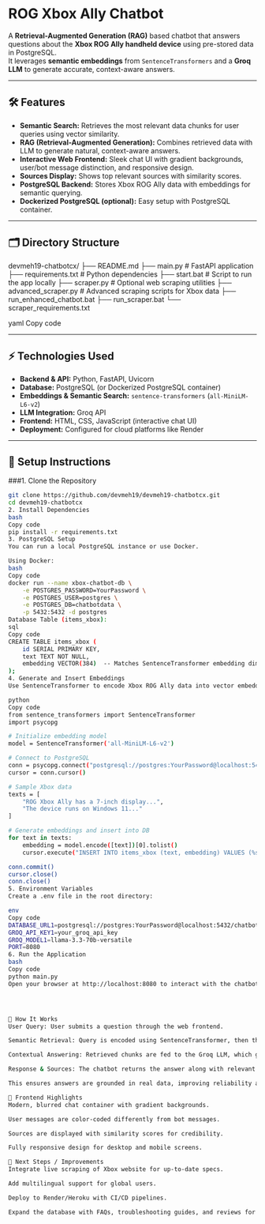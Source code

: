 # ROG Xbox Ally Chatbot

A **Retrieval-Augmented Generation (RAG)** based chatbot that answers questions about the **Xbox ROG Ally handheld device** using pre-stored data in PostgreSQL.  
It leverages **semantic embeddings** from `SentenceTransformers` and a **Groq LLM** to generate accurate, context-aware answers.

---

## 🛠 Features

- **Semantic Search:** Retrieves the most relevant data chunks for user queries using vector similarity.
- **RAG (Retrieval-Augmented Generation):** Combines retrieved data with LLM to generate natural, context-aware answers.
- **Interactive Web Frontend:** Sleek chat UI with gradient backgrounds, user/bot message distinction, and responsive design.
- **Sources Display:** Shows top relevant sources with similarity scores.
- **PostgreSQL Backend:** Stores Xbox ROG Ally data with embeddings for semantic querying.
- **Dockerized PostgreSQL (optional):** Easy setup with PostgreSQL container.

---

## 🗂 Directory Structure

devmeh19-chatbotcx/
├── README.md
├── main.py # FastAPI application
├── requirements.txt # Python dependencies
├── start.bat # Script to run the app locally
├── scraper.py # Optional web scraping utilities
├── advanced_scraper.py # Advanced scraping scripts for Xbox data
├── run_enhanced_chatbot.bat
├── run_scraper.bat
└── scraper_requirements.txt

yaml
Copy code

---

## ⚡ Technologies Used

- **Backend & API:** Python, FastAPI, Uvicorn  
- **Database:** PostgreSQL (or Dockerized PostgreSQL container)  
- **Embeddings & Semantic Search:** `sentence-transformers` (`all-MiniLM-L6-v2`)  
- **LLM Integration:** Groq API  
- **Frontend:** HTML, CSS, JavaScript (interactive chat UI)  
- **Deployment:** Configured for cloud platforms like Render  

---

## 🔧 Setup Instructions

###1. Clone the Repository

```bash
git clone https://github.com/devmeh19/devmeh19-chatbotcx.git
cd devmeh19-chatbotcx
2. Install Dependencies
bash
Copy code
pip install -r requirements.txt
3. PostgreSQL Setup
You can run a local PostgreSQL instance or use Docker.

Using Docker:
bash
Copy code
docker run --name xbox-chatbot-db \
    -e POSTGRES_PASSWORD=YourPassword \
    -e POSTGRES_USER=postgres \
    -e POSTGRES_DB=chatbotdata \
    -p 5432:5432 -d postgres
Database Table (items_xbox):
sql
Copy code
CREATE TABLE items_xbox (
    id SERIAL PRIMARY KEY,
    text TEXT NOT NULL,
    embedding VECTOR(384)  -- Matches SentenceTransformer embedding dimension
);
4. Generate and Insert Embeddings
Use SentenceTransformer to encode Xbox ROG Ally data into vector embeddings and store them in PostgreSQL.

python
Copy code
from sentence_transformers import SentenceTransformer
import psycopg

# Initialize embedding model
model = SentenceTransformer('all-MiniLM-L6-v2')

# Connect to PostgreSQL
conn = psycopg.connect("postgresql://postgres:YourPassword@localhost:5432/chatbotdata")
cursor = conn.cursor()

# Sample Xbox data
texts = [
    "ROG Xbox Ally has a 7-inch display...",
    "The device runs on Windows 11..."
]

# Generate embeddings and insert into DB
for text in texts:
    embedding = model.encode([text])[0].tolist()
    cursor.execute("INSERT INTO items_xbox (text, embedding) VALUES (%s, %s)", (text, embedding))

conn.commit()
cursor.close()
conn.close()
5. Environment Variables
Create a .env file in the root directory:

env
Copy code
DATABASE_URL1=postgresql://postgres:YourPassword@localhost:5432/chatbotdata
GROQ_API_KEY1=your_groq_api_key
GROQ_MODEL1=llama-3.3-70b-versatile
PORT=8080
6. Run the Application
bash
Copy code
python main.py
Open your browser at http://localhost:8080 to interact with the chatbot.




🧠 How It Works
User Query: User submits a question through the web frontend.

Semantic Retrieval: Query is encoded using SentenceTransformer, then the system retrieves top k similar chunks from PostgreSQL using vector similarity.

Contextual Answering: Retrieved chunks are fed to the Groq LLM, which generates a detailed, context-aware response.

Response & Sources: The chatbot returns the answer along with relevant sources and similarity scores.

This ensures answers are grounded in real data, improving reliability and transparency.

🎨 Frontend Highlights
Modern, blurred chat container with gradient backgrounds.

User messages are color-coded differently from bot messages.

Sources are displayed with similarity scores for credibility.

Fully responsive design for desktop and mobile screens.

🚀 Next Steps / Improvements
Integrate live scraping of Xbox website for up-to-date specs.

Add multilingual support for global users.

Deploy to Render/Heroku with CI/CD pipelines.

Expand the database with FAQs, troubleshooting guides, and reviews for richer answers.
